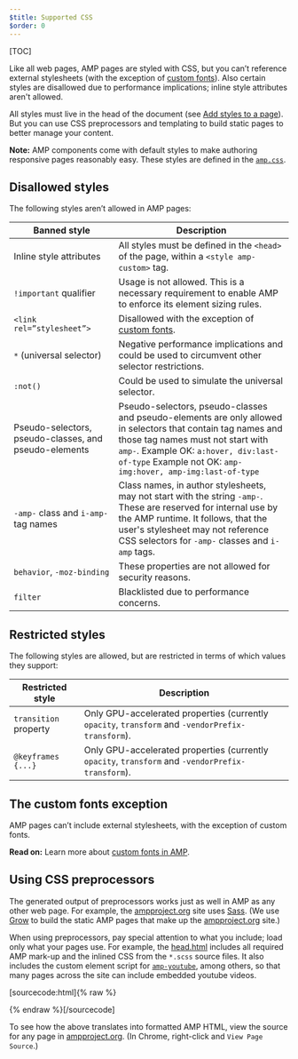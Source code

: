 ```yaml
---
$title: Supported CSS
$order: 0
---
```

[TOC]

Like all web pages, AMP pages are styled with CSS,
but you can’t reference external stylesheets
(with the exception of [custom fonts](#the-custom-fonts-exception)).
Also certain styles are disallowed due to performance implications;
inline style attributes aren't allowed.

All styles must live in the head of the document
(see [Add styles to a page](/docs/guides/validate.html#add-styles-to-a-page)).
But you can use CSS preprocessors and templating to build static pages
to better manage your content.

<aside class="note">
  <strong>Note:</strong>
  <span>AMP components come with default styles
to make authoring responsive pages reasonably easy.
These styles are defined in the <a href="https://github.com/ampproject/amphtml/blob/master/css/amp.css"><code>amp.css</code></a>.</span>
</aside>

## Disallowed styles

The following styles aren’t allowed in AMP pages:

<table>
  <thead>
    <tr>
      <th class="col-thirty" data-th="Banned style">Banned style</th>
      <th data-th="Description">Description</th>
    </tr>
  </thead>
  <tbody>
    <tr>
      <td data-th="Banned style">Inline style attributes</td>
      <td data-th="Description">All styles must be defined in the <code>&lt;head&gt;</code> of the page,
      	within a <code>&lt;style amp-custom&gt;</code> tag.</td>
    </tr>
    <tr>
      <td data-th="Banned style"><code>!important</code> qualifier </td>
      <td data-th="Description">Usage is not allowed.
      This is a necessary requirement to enable AMP to enforce its element sizing rules.</td>
    </tr>
    <tr>
      <td data-th="Banned style"><code>&lt;link rel=”stylesheet”&gt;</code></td>
      <td data-th="Description">Disallowed with the exception of <a href="#the-custom-fonts-exception">custom fonts</a>.</td>
    </tr>
    <tr>
      <td data-th="Banned style"><code>*</code> (universal selector)</td>
      <td data-th="Description">Negative performance implications and could be used
      to circumvent other selector restrictions.</td>
    </tr>
    <tr>
      <td data-th="Banned style"><code>:not()</code></td>
      <td data-th="Description">Could be used to simulate the universal selector.</td>
    </tr>
    <tr>
      <td data-th="Banned style">Pseudo-selectors, pseudo-classes, and pseudo-elements</td>
      <td data-th="Description">Pseudo-selectors, pseudo-classes and pseudo-elements are only allowed
      in selectors that contain tag names and those tag names must not start with <code>amp-</code>.
      Example OK: <code>a:hover, div:last-of-type</code>
      Example not OK: <code>amp-img:hover, amp-img:last-of-type</code></td>
    </tr>
    <tr>
      <td data-th="Banned style"><code>-amp-</code> class and <code>i-amp-</code> tag names</td>
      <td data-th="Description">Class names, in author stylesheets, may not start with the string <code>-amp-</code>. These are reserved for internal use by the AMP runtime. It follows, that the user's stylesheet may not reference CSS selectors for <code>-amp-</code> classes and <code>i-amp</code> tags.</td>
    </tr>
    <tr>
      <td data-th="Banned style"><code>behavior</code>, <code>-moz-binding</code></td>
      <td data-th="Description">These properties are not allowed
      for security reasons.</td>
    </tr>
    <tr>
      <td data-th="Banned style"><code>filter</code></td>
      <td data-th="Description">Blacklisted due to performance concerns.</td>
    </tr>
  </tbody>
</table>

## Restricted styles

The following styles are allowed, but are restricted in terms of which values
they support:

<table>
  <thead>
    <tr>
      <th class="col-thirty" data-th="Banned style">Restricted style</th>
      <th data-th="Description">Description</th>
    </tr>
  </thead>
  <tbody>
    <tr>
      <td data-th="Restricted style"><code>transition</code> property</td>
      <td data-th="Description">Only GPU-accelerated properties (currently <code>opacity</code>, <code>transform</code> and <code>-vendorPrefix-transform</code>).</td>
    </tr>
    <tr>
      <td data-th="Restricted style"><code>@keyframes {...}</code></td>
      <td data-th="Description">Only GPU-accelerated properties (currently <code>opacity</code>, <code>transform</code> and <code>-vendorPrefix-transform</code>).</td>
    </tr>
  </tbody>
</table>

## The custom fonts exception

AMP pages can’t include external stylesheets, with the exception of custom fonts.

<aside class="success">
  <strong>Read on:</strong>
  <span>Learn more about <a href="/docs/guides/responsive/custom_fonts.html">custom fonts in AMP</a>.</span>
</aside>


## Using CSS preprocessors

The generated output of preprocessors works just as well in AMP as any other web page.
For example, the [ampproject.org](https://www.ampproject.org/) site uses
[Sass](http://sass-lang.com/).
(We use [Grow](http://grow.io/) to build the static AMP pages
that make up the [ampproject.org](https://www.ampproject.org/) site.)

When using preprocessors,
pay special attention to what you include; load only what your pages use.
For example, the
[head.html](https://github.com/ampproject/docs/blob/master/views/partials/head.html)
includes all required AMP mark-up and the inlined CSS from the `*.scss` source files.
It also includes the custom element script for
[`amp-youtube`](/docs/reference/extended/amp-youtube.html), among others,
so that many pages across the site can include embedded youtube videos.

[sourcecode:html]{% raw %}
<head>
  <meta charset="utf-8">
  <meta name="viewport" content="width=device-width,minimum-scale=1,initial-scale=1">
  <meta content="IE=Edge" http-equiv="X-UA-Compatible">
  <meta property="og:description" content="{% if doc.description %}{{doc.description}} – {% endif %}Accelerated Mobile Pages Project">
  <meta name="description" content="{% if doc.description %}{{doc.description}} – {% endif %}Accelerated Mobile Pages Project">

  <title>Accelerated Mobile Pages Project</title>
  <link rel="shortcut icon" href="/static/img/amp_favicon.png">
  <link rel="canonical" href="https://www.ampproject.org{{doc.url.path}}">
  <link href="https://fonts.googleapis.com/css?family=Roboto:200,300,400,500,700" rel="stylesheet" type="text/css">
  <style amp-custom>
  {% include "/assets/css/main.min.css" %}
  </style>

  <style amp-boilerplate>body{-webkit-animation:-amp-start 8s steps(1,end) 0s 1 normal both;-moz-animation:-amp-start 8s steps(1,end) 0s 1 normal both;-ms-animation:-amp-start 8s steps(1,end) 0s 1 normal both;animation:-amp-start 8s steps(1,end) 0s 1 normal both}@-webkit-keyframes -amp-start{from{visibility:hidden}to{visibility:visible}}@-moz-keyframes -amp-start{from{visibility:hidden}to{visibility:visible}}@-ms-keyframes -amp-start{from{visibility:hidden}to{visibility:visible}}@-o-keyframes -amp-start{from{visibility:hidden}to{visibility:visible}}@keyframes -amp-start{from{visibility:hidden}to{visibility:visible}}</style><noscript><style amp-boilerplate>body{-webkit-animation:none;-moz-animation:none;-ms-animation:none;animation:none}</style></noscript>
  <script async src="https://cdn.ampproject.org/v0.js"></script>
  <script async custom-element="amp-carousel" src="https://cdn.ampproject.org/v0/amp-carousel-0.1.js"></script>
  <script async custom-element="amp-analytics" src="https://cdn.ampproject.org/v0/amp-analytics-0.1.js"></script>
  <script async custom-element="amp-lightbox" src="https://cdn.ampproject.org/v0/amp-lightbox-0.1.js"></script>
  <script async custom-element="amp-youtube" src="https://cdn.ampproject.org/v0/amp-youtube-0.1.js"></script>
  <script async custom-element="amp-sidebar" src="https://cdn.ampproject.org/v0/amp-sidebar-0.1.js"></script>
  <script async custom-element="amp-iframe" src="https://cdn.ampproject.org/v0/amp-iframe-0.1.js"></script>
</head>
{% endraw %}[/sourcecode]

To see how the above translates into formatted AMP HTML,
view the source for any page in [ampproject.org](https://www.ampproject.org/).
(In Chrome, right-click and `View Page Source`.)
